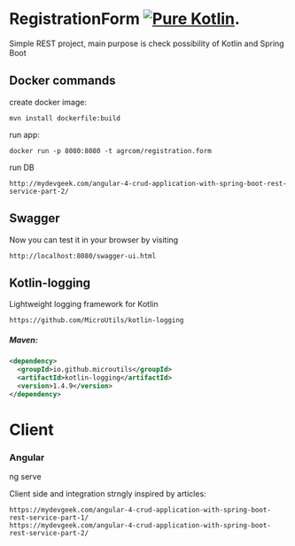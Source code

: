 # RegistrationForm [![Pure Kotlin](https://img.shields.io/badge/100%25-kotlin-blue.svg)](https://kotlinlang.org/).  
Simple REST project, main purpose is check possibility of Kotlin and Spring Boot

## Docker commands
create docker image:

    mvn install dockerfile:build
    
run app: 
    
    docker run -p 8080:8080 -t agrcom/registration.form
    
run DB

    http://mydevgeek.com/angular-4-crud-application-with-spring-boot-rest-service-part-2/
    
## Swagger

Now you can test it in your browser by visiting 
    
    http://localhost:8080/swagger-ui.html
    
## Kotlin-logging
Lightweight logging framework for Kotlin

    https://github.com/MicroUtils/kotlin-logging
    
##### Maven:
```xml
<dependency>
  <groupId>io.github.microutils</groupId>
  <artifactId>kotlin-logging</artifactId>
  <version>1.4.9</version>
</dependency>
```


# Client

### Angular

ng serve

Client side and integration strngly inspired by articles:

    https://mydevgeek.com/angular-4-crud-application-with-spring-boot-rest-service-part-1/
    https://mydevgeek.com/angular-4-crud-application-with-spring-boot-rest-service-part-2/